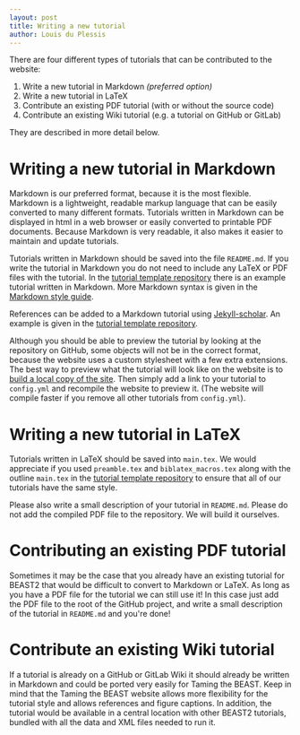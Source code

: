 ```yaml
---
layout: post
title: Writing a new tutorial
author: Louis du Plessis
---
```


There are four different types of tutorials that can be contributed to the website:

1. Write a new tutorial in Markdown *(preferred option)*
2. Write a new tutorial in LaTeX
3. Contribute an existing PDF tutorial (with or without the source code)
4. Contribute an existing Wiki tutorial (e.g. a tutorial on GitHub or GitLab)

They are described in more detail below.

# Writing a new tutorial in Markdown

Markdown is our preferred format, because it is the most flexible.
Markdown is a lightweight, readable markup language that can be easily converted to many different formats. Tutorials written in Markdown can be displayed in html in a web browser or easily converted to printable PDF documents. Because Markdown is very readable, it also makes it easier to maintain and update tutorials.

Tutorials written in Markdown should be saved into the file `README.md`. If you write the tutorial in Markdown you do not need to include any LaTeX or PDF files with the tutorial. 
In the [tutorial template repository](https://github.com/Taming-the-BEAST/Tutorial-Template) there is an example tutorial written in Markdown. More Markdown syntax is given in the [Markdown style guide](/contribute/Style). 

References can be added to a Markdown tutorial using [Jekyll-scholar](/contribute/Jekyll-scholar). An example is given in the [tutorial template repository](https://github.com/Taming-the-BEAST/Tutorial-Template). 

Although you should be able to preview the tutorial by looking at the repository on GitHub, some objects will not be in the correct format, because the website uses a custom stylesheet with a few extra extensions. The best way to preview what the tutorial will look like on the website is to [build a local copy of the site](/contribute/Building-a-local-copy-of-the-site/). Then simply add a link to your tutorial to `config.yml` and recompile the website to preview it. (The website will compile faster if you remove all other tutorials from `config.yml`).


# Writing a new tutorial in LaTeX

Tutorials written in LaTeX should be saved into `main.tex`. We would appreciate if you used `preamble.tex` and `biblatex_macros.tex` along with the outline `main.tex` in the [tutorial template repository](https://github.com/Taming-the-BEAST/Tutorial-Template) to ensure that all of our tutorials have the same style. 

Please also write a small description of your tutorial in `README.md`. 
Please do not add the compiled PDF file to the repository. We will build it ourselves.


# Contributing an existing PDF tutorial

Sometimes it may be the case that you already have an existing tutorial for BEAST2 that would be difficult to convert to Markdown or LaTeX. As long as you have a PDF file for the tutorial we can still use it! In this case just add the PDF file to the root of the GitHub project, and write a small description of the tutorial in `README.md` and you're done! 


# Contribute an existing Wiki tutorial

If a tutorial is already on a GitHub or GitLab Wiki it should already be written in Markdown and could be ported very easily for Taming the BEAST. Keep in mind that the Taming the BEAST website allows more flexibility for the tutorial style and allows references and figure captions. In addition, the tutorial would be available in a central location with other BEAST2 tutorials, bundled with all the data and XML files needed to run it.
